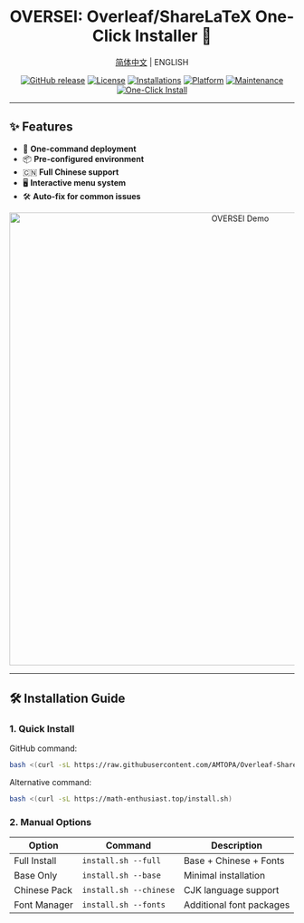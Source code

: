 <div align="center">
<h1>OVERSEI: Overleaf/ShareLaTeX One-Click Installer 🚀</h1>

<a href="README_zh.md">简体中文</a> | ENGLISH

[![GitHub release](https://img.shields.io/github/release/AMTOPA/Overleaf-Sharelatex-Easy-Install.svg?style=for-the-badge)](https://github.com/AMTOPA/Overleaf-Sharelatex-Easy-Install/releases)
[![License](https://img.shields.io/badge/license-MIT-blue?style=for-the-badge)](https://opensource.org/licenses/MIT)
[![Installations](https://img.shields.io/endpoint?url=https://js.ruseo.cn/api/counter.php%3Fapi_key=3976bd1973c3c40ee8c2f7f4a12b059b%26action%3Dget%26counter_id%3D0bc7f9e8ed200173dc9205089c2d3036&label=installs&color=blue&style=for-the-badge)](https://github.com/AMTOPA/Overleaf-Sharelatex-Easy-Install)
[![Platform](https://img.shields.io/badge/platform-Linux%20|%20WSL-blue?style=for-the-badge)](https://en.wikipedia.org/wiki/Linux)
[![Maintenance](https://img.shields.io/badge/Maintained%3F-yes-green?style=for-the-badge)](https://github.com/AMTOPA/Overleaf-Sharelatex-Easy-Install/graphs/commit-activity)
[![One-Click Install](https://img.shields.io/badge/INSTALL-OVERSEI-brightgreen?style=for-the-badge&logo=shell)](https://raw.githubusercontent.com/AMTOPA/Overleaf-Sharelatex-Easy-Install/main/install.sh)

</div>

---

## ✨ Features

- 🚀 **One-command deployment**
- 📦 **Pre-configured environment**
- 🇨🇳 **Full Chinese support**
- 🖥️ **Interactive menu system**
- 🛠️ **Auto-fix for common issues**

<div align="center">
<img src="https://example.com/oversei-demo.gif" width="800" alt="OVERSEI Demo">
</div>

---

## 🛠️ Installation Guide

### 1. Quick Install

GitHub command:

```bash
bash <(curl -sL https://raw.githubusercontent.com/AMTOPA/Overleaf-Sharelatex-Easy-Install/main/install.sh)
```

Alternative command:

```bash
bash <(curl -sL https://math-enthusiast.top/install.sh)
```

### 2. Manual Options

| Option       | Command                | Description              |
| ------------ | ---------------------- | ------------------------ |
| Full Install | `install.sh --full`    | Base + Chinese + Fonts   |
| Base Only    | `install.sh --base`    | Minimal installation     |
| Chinese Pack | `install.sh --chinese` | CJK language support     |
| Font Manager | `install.sh --fonts`   | Additional font packages |
